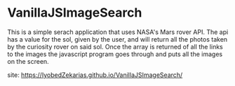 # VanillaJSImageSearch

This is a simple serach application that uses NASA's Mars rover API. 
The api has a value for the sol, given by the user, and will return all the photos taken by the curiosity rover on said sol.
Once the array is returned of all the links to the images the javascript program goes through and puts all the images on the screen. 


site: https://IyobedZekarias.github.io/VanillaJSImageSearch/
